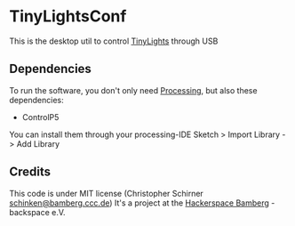 # TinyLightsConf

This is the desktop util to control [TinyLights](https://www.hackerspace-bamberg.de/TinyLights) through USB

## Dependencies

To run the software, you don't only need [Processing](http://processing.org), but also these dependencies:

* ControlP5

You can install them through your processing-IDE Sketch > Import Library -> Add Library

## Credits

This code is under MIT license (Christopher Schirner <schinken@bamberg.ccc.de>)
It's a project at the [Hackerspace Bamberg](https://hackerspace-bamberg.de) - backspace e.V.
